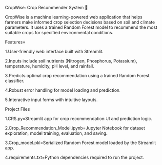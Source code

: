 CropWise: Crop Recommender System 🌱

CropWise is a machine learning-powered web application that helps farmers make informed crop selection decisions based on soil and climate parameters. It uses a trained Random Forest model to recommend the most suitable crops for specified environmental conditions.

Features=

1.User-friendly web interface built with Streamlit.

2.Inputs include soil nutrients (Nitrogen, Phosphorus, Potassium), temperature, humidity, pH level, and rainfall.

3.Predicts optimal crop recommendation using a trained Random Forest classifier.

4.Robust error handling for model loading and prediction.

5.Interactive input forms with intuitive layouts.


Project Files

1.CRS.py=Streamlit app for crop recommendation UI and prediction logic.

2.Crop_Recommendation_Model.ipynb=Jupyter Notebook for dataset exploration, model training, evaluation, and saving.

3.Crop_model.pkl=Serialized Random Forest model loaded by the Streamlit app.

4.requirements.txt=Python dependencies required to run the project.
